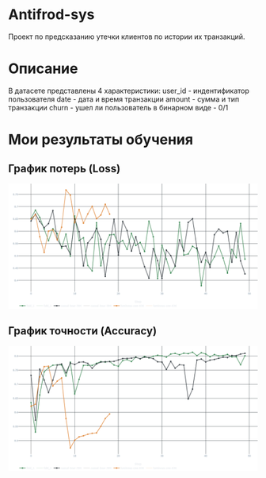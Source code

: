 # Antifrod-sys
Проект по предсказанию утечки клиентов по истории их транзакций. 

# Описание
В датасете представлены 4 характеристики:
user_id - индентификатор пользователя
date - дата и время транзакции
amount - сумма и тип транзакции
churn - ушел ли пользователь в бинарном виде - 0/1

# Мои результаты обучения

## График потерь (Loss)
![Loss vs Epoch](interim_results\train_loss.png)

## График точности (Accuracy)
![Accuracy vs Epoch](interim_results\val_roc_auc.png)


